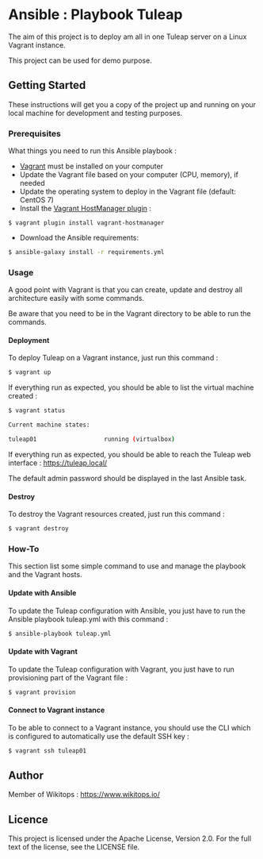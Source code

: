 # Ansible : Playbook Tuleap

The aim of this project is to deploy am all in one Tuleap server on a Linux Vagrant instance.

This project can be used for demo purpose.

## Getting Started

These instructions will get you a copy of the project up and running on your local machine for development and testing purposes.

### Prerequisites

What things you need to run this Ansible playbook :

*   [Vagrant](https://www.vagrantup.com/docs/installation/) must be installed on your computer
*   Update the Vagrant file based on your computer (CPU, memory), if needed
*   Update the operating system to deploy in the Vagrant file (default: CentOS 7)
*   Install the [Vagrant HostManager plugin](https://github.com/devopsgroup-io/vagrant-hostmanager) :

```
$ vagrant plugin install vagrant-hostmanager
```
*   Download the Ansible requirements:

```bash
$ ansible-galaxy install -r requirements.yml
```

### Usage

A good point with Vagrant is that you can create, update and destroy all architecture easily with some commands.

Be aware that you need to be in the Vagrant directory to be able to run the commands.

#### Deployment

To deploy Tuleap on a Vagrant instance, just run this command :

```bash
$ vagrant up
```

If everything run as expected, you should be able to list the virtual machine created :

```bash
$ vagrant status

Current machine states:

tuleap01                   running (virtualbox)
```

If everything run as expected, you should be able to reach the Tuleap web interface : https://tuleap.local/

The default admin password should be displayed in the last Ansible task.

#### Destroy

To destroy the Vagrant resources created, just run this command :

```bash
$ vagrant destroy
```

### How-To

This section list some simple command to use and manage the playbook and the Vagrant hosts.

#### Update with Ansible

To update the Tuleap configuration with Ansible, you just have to run the Ansible playbook tuleap.yml with this command :

```bash
$ ansible-playbook tuleap.yml
```

#### Update with Vagrant

To update the Tuleap configuration with Vagrant, you just have to run provisioning part of the Vagrant file :

```bash
$ vagrant provision
```

#### Connect to Vagrant instance

To be able to connect to a Vagrant instance, you should use the CLI which is configured to automatically use the default SSH key :

```bash
$ vagrant ssh tuleap01
```

## Author

Member of Wikitops : https://www.wikitops.io/

## Licence

This project is licensed under the Apache License, Version 2.0. For the full text of the license, see the LICENSE file.
